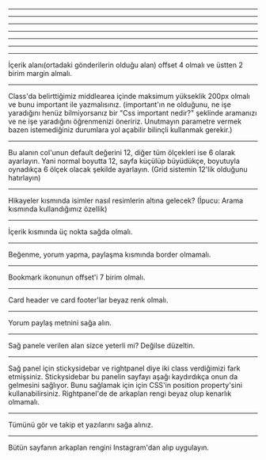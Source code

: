 

<!-- Navbar'ı yukarı sabitleyip sayfayı aşağı kaydırdığınızda hala yukarıda durmasını sağlayın. İçerik ile birleşmemesi için body'e padding veriniz. -->

---

<!-- Navbarın height'ı 54 px olmalı ve arkaplan rengi beyaz olmalı. -->

---

<!-- Navbar'daki elementlerin doğru yerde olmadığını fark ettiniz mi? Öncelikle navbar'ın başındaki logo class'ının içine 192px soldan margin verin. -->

---

<!-- Arama kısmını d-flex ile ortay alıp soldan 5 birim margin verin. -->

---

<!-- CSS dosyası içindeki ::placeholder kısmının arkaplanına assets klasörü içinde bulunan arama simgesini ekleyin. Ve resmin tekrar etmemesini sağlayın. -->

---

<!-- Sağ üstte yer alan menü kısmına soldan 5 birim üstten 2 birim margin verin. -->

---

<!-- Sağ üstte yer alan menü kısmına sayfa sm boyutunda olunca kaybolacak şekilde display verin. Bunun için Bootstrap Display property sayfasını inceleyebilirsiniz. -->

---

İçerik alanı(ortadaki gönderilerin olduğu alan) offset 4 olmalı ve üstten 2 birim margin almalı.

---

Class'da belirttiğimiz middlearea içinde maksimum yükseklik 200px olmalı ve bunu important ile yazmalısınız. (important'ın ne olduğunu, ne işe yaradığını henüz bilmiyorsanız bir "Css important nedir?" şeklinde aramanızı ve ne işe yaradığını öğrenmenizi öneririz. Unutmayın parametre vermek bazen istemediğiniz durumlara yol açabilir bilinçli kullanmak gerekir.)

---

Bu alanın col'unun default değerini 12, diğer tüm ölçekleri ise 6 olarak ayarlayın. Yani normal boyutta 12, sayfa küçülüp büyüdükçe, boyutuyla oynadıkça 6 ölçek olacak şekilde ayarlayın. (Grid sistemin 12'lik olduğunu hatırlayın)


---

Hikayeler kısmında isimler nasıl resimlerin altına gelecek? (İpucu: Arama kısmında kullandığımız özellik)

---

İçerik kısmında üç nokta sağda olmalı.

---

Beğenme, yorum yapma, paylaşma kısmında border olmamalı.


---

Bookmark ikonunun offset'i 7 birim olmalı.


---

Card header ve card footer'lar beyaz renk olmalı.

---

Yorum paylaş metnini sağa alın.


---

Sağ panele verilen alan sizce yeterli mi? Değilse düzeltin.

---

Sağ panel için stickysidebar ve rightpanel diye iki class verdiğimizi fark etmişsiniz. Stickysidebar bu panelin sayfayı aşağı kaydırdıkça onun da gelmesini sağlıyor. Bunu sağlamak için için CSS'in position property'sini kullanabilirsiniz. Rightpanel'de de arkaplan rengi beyaz olup kenarlık olmamalı.


---

Tümünü gör ve takip et yazılarını sağa alınız.


---


Bütün sayfanın arkaplan rengini Instagram'dan alıp uygulayın.